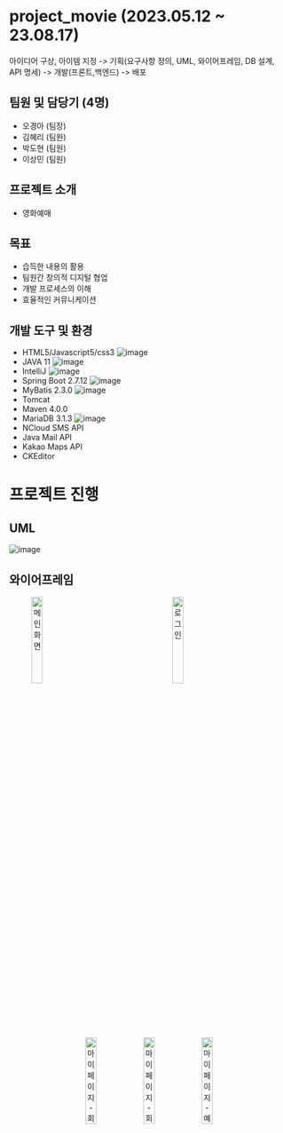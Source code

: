 # project_movie (2023.05.12 ~ 23.08.17)
아이디어 구상, 아이템 지정 -> 기획(요구사항 정의, UML, 와이어프레임, DB 설계, API 명세) -> 개발(프론트,백엔드)  -> 배포 


## 팀원 및 담당기 (4명)
- 오경아 (팀장)
- 김혜리 (팀원)
- 박도현 (팀원)
- 이상민 (팀원)

## 프로젝트 소개
- 영화예매

## 목표
- 습득한 내용의 활용
- 팀원간 창의적 디지털 협업
- 개발 프로세스의 이해
- 효율적인 커뮤니케이션 

## 개발 도구 및 환경 
- HTML5/Javascript5/css3   ![image](https://github.com/hyeleeKim/projectMoviesq/assets/128495690/5be09c54-5406-43c3-ba57-8b0d0e527480)
- JAVA 11 ![image](https://github.com/hyeleeKim/projectMoviesq/assets/128495690/5314580a-eaa8-42ac-8345-3756384aafce)
- IntelliJ   ![image](https://github.com/hyeleeKim/projectMoviesq/assets/128495690/ace8628c-584a-4df8-be27-01d5753d4345)
- Spring Boot 2.7.12 ![image](https://github.com/hyeleeKim/projectMoviesq/assets/128495690/49b5ae87-d8c4-4d03-bc65-351295d90b27)
- MyBatis 2.3.0 ![image](https://github.com/hyeleeKim/projectMoviesq/assets/128495690/d0deee0a-9cd9-4974-b34e-750c31ce780d)
- Tomcat
- Maven 4.0.0
- MariaDB 3.1.3 ![image](https://github.com/hyeleeKim/projectMoviesq/assets/128495690/ea1271dd-d59d-47cb-a7be-b1bca7dacfa6)
- NCloud SMS API
- Java Mail API
- Kakao Maps API
- CKEditor

# 프로젝트 진행 

## UML 
![image](https://github.com/hyeleeKim/projectMoviesq/assets/128495690/5bc306ad-f021-45a8-b439-3c753384cd1d)



## 와이어프레임
<p align="center" width="100%">
  <img src="https://prod-files-secure.s3.us-west-2.amazonaws.com/599b6a97-1aff-4ad1-a582-3f8cdd203764/5d04cbb7-67a1-452a-aa68-1595c61abe98/undefined_Untitled.png" align="left" width="20%" title="메인화면">
</p>
<p align="center" width="100%">
  <img src="https://prod-files-secure.s3.us-west-2.amazonaws.com/599b6a97-1aff-4ad1-a582-3f8cdd203764/5dfa3111-d1ce-4251-a41d-3c21acae8272/%EC%98%81%ED%99%94%EC%98%88%EB%A7%A4_%EB%A7%88%EC%9D%B4%ED%8E%98%EC%9D%B4%EC%A7%80-%EB%A1%9C%EA%B7%B8%EC%9D%B8.jpg" align="center" width="20%" title="로그인">
</p>
<p align="center" width="100%">
  <img src="https://prod-files-secure.s3.us-west-2.amazonaws.com/599b6a97-1aff-4ad1-a582-3f8cdd203764/ba4c2b3b-67f8-4031-a63c-0e01184bae3f/05_03_%EB%A7%88%EC%9D%B4%ED%8E%98%EC%9D%B4%EC%A7%80_%ED%9A%8C%EC%9B%90_%ED%99%95%EC%9D%B8_%EC%96%91%EC%8B%9D.png" align="center" width="20%" title="마이페이지-회원확인">
  <img src="https://prod-files-secure.s3.us-west-2.amazonaws.com/599b6a97-1aff-4ad1-a582-3f8cdd203764/9c4a3543-cea7-45a3-9b60-fe3a8f59b68a/%ED%9A%8C%EC%9B%90%EC%A0%95%EB%B3%B4%EC%96%91%EC%8B%9D_Untitled.png" align="center" width="20%" title="마이페이지-회원정보수정">
  <img src="https://prod-files-secure.s3.us-west-2.amazonaws.com/599b6a97-1aff-4ad1-a582-3f8cdd203764/40a2b75b-2da5-4c0a-8d2a-ff527d22cba0/%EC%98%81%ED%99%94%ED%8B%B0%EC%BC%93%ED%8C%85(%ED%94%84%EB%A0%88%EC%9E%84)_Untitled_3.jpg" align="center" width="20%" title="마이페이지-예매/취소내">
</p>
